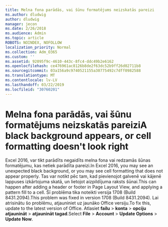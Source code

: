 ```yaml
---
title: Melna fona parādās, vai šūnu formatējums neizskatās pareizi
ms.author: dludwig
author: dludwig
manager: jecon
ms.date: 2/26/2018
ms.audience: Admin
ms.topic: article
ROBOTS: NOINDEX, NOFOLLOW
localization_priority: Normal
ms.collection: Adm_O365
ms.custom: ''
ms.assetid: 92095f9c-4610-443c-8fc4-ddc49b2e6162
ms.openlocfilehash: ce476961ac8126b8de2f63dc52b9ff26d02711b8
ms.sourcegitcommit: 03a156a9c9740521155a30775492c7dff0982588
ms.translationtype: MT
ms.contentlocale: lv-LV
ms.lasthandoff: 03/22/2019
ms.locfileid: "30760201"
---
```

# <a name="a-black-background-appears-or-cell-formatting-doesnt-look-right"></a><span data-ttu-id="851ab-102">Melna fona parādās, vai šūnu formatējums neizskatās pareizi</span><span class="sxs-lookup"><span data-stu-id="851ab-102">A black background appears, or cell formatting doesn't look right</span></span>

<span data-ttu-id="851ab-103">Excel 2016, var tikt parādīts negaidīts melna fona vai redzamās šūnas formatējumu, kas netiek parādīta pareizi.</span><span class="sxs-lookup"><span data-stu-id="851ab-103">In Excel 2016, you may see an unexpected black background, or you may see cell formatting that does not appear properly.</span></span> <span data-ttu-id="851ab-104">Tas var notikt pēc tam, kad pievienojot galvenē vai kājenē lappuses izkārtojuma skatā, un lietojot aizpildījuma raksts šūnai.</span><span class="sxs-lookup"><span data-stu-id="851ab-104">This can happen after adding a header or footer in Page Layout View, and applying a pattern fill to a cell.</span></span> <span data-ttu-id="851ab-105">Šī problēma tika noteikti versija 1708 (Build 8431.2094).</span><span class="sxs-lookup"><span data-stu-id="851ab-105">This problem was fixed in version 1708 (Build 8431.2094).</span></span> <span data-ttu-id="851ab-106">Lai atrisinātu šo problēmu, atjauniniet uz jaunāko Office versiju.</span><span class="sxs-lookup"><span data-stu-id="851ab-106">To fix this, update to the latest version of Office.</span></span> <span data-ttu-id="851ab-107">Atlasiet **failu** \> **konta** \> **opciju atjaunināt** \> **atjaunināt tagad**.</span><span class="sxs-lookup"><span data-stu-id="851ab-107">Select **File** \> **Account** \> **Update Options** \> **Update Now**.</span></span>
  

